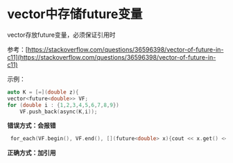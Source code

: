# vector中存储future变量

vector存放future变量，必须保证引用时

参考：[https://stackoverflow.com/questions/36596398/vector-of-future-in-c11](https://stackoverflow.com/questions/36596398/vector-of-future-in-c11)

示例：

```cpp
auto K = [=](double z){
vector<future<double>> VF;
for (double i : {1,2,3,4,5,6,7,8,9})
    VF.push_back(async(K,i));
```

**错误方式：会报错**

```cpp
 for_each(VF.begin(), VF.end(), [](future<double> x){cout << x.get() << " "; });
```

**正确方式：加引用**





